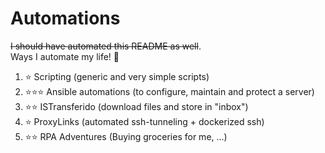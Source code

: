# Automations
~~I should have automated this README as well~~. <br/>
Ways I automate my life! 🤖 <br/>

1. ⭐ Scripting (generic and very simple scripts)
2. ⭐⭐⭐ Ansible automations (to configure, maintain and protect a server)
3. ⭐⭐ ISTransferido (download files and store in "inbox")
4. ⭐ ProxyLinks (automated ssh-tunneling + dockerized ssh)
4. ⭐⭐ RPA Adventures (Buying groceries for me, ...)
